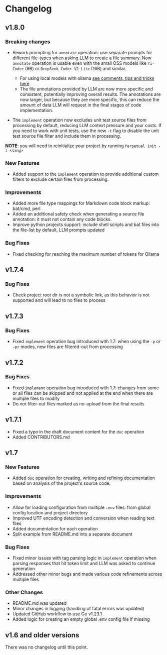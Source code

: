 # Changelog

## v1.8.0

### Breaking changes

- Rework prompting for `annotate` operation: use separate prompts for different file-types when asking LLM to create a file summary. Now `annotate` operation is usable even with the small OSS models like `Yi-Coder` (9B) or `DeepSeek Coder V2 Lite` (16B) and similar.
  - For using local models with ollama [see comments, tips and tricks here](ollama.md)
  - The file annotations provided by LLM are now more specific and consistent, potentially improving overall results. The annotations are now larger, but because they are more specific, this can reduce the amount of data LLM will request in the final stages of code implementation.

- The `implement` operation now excludes unit test source files from processing by default, reducing LLM context pressure and your costs. If you need to work with unit tests, use the new `-t` flag to disable the unit test source file filter and include them in processing.

**NOTE**: you will need to reinitialize your project by running `Perpetual init -l <lang>`

### New Features

- Added support to the `implement` operation to provide additional custom filters to exclude certain files from processing.

### Improvements

- Added more file type mappings for Markdown code block markup: bat/cmd, perl
- Added an additional safety check when generating a source file annotation: it must not contain any code blocks.
- Improve python projects support: include shell scripts and bat files into the file-list by default, LLM prompts updated

### Bug Fixes

- Fixed checking for reaching the maximum number of tokens for Ollama

## v1.7.4

### Bug Fixes

- Check project root dir is not a symbolic link, as this behavior is not supported and will lead to no files to process

## v1.7.3

### Bug Fixes

- Fixed `implement` operation bug introduced with 1.7: when using the `-p` or `-pr` modes, new files are filtered-out from processing

## v1.7.2

### Bug Fixes

- Fixed `implement` operation bug introduced with 1.7: changes from some or all files can be skipped and not applied at the end when there are multiple files to modify
- Do not filter-out files marked as no-upload from the final results

## v1.7.1

- Fixed a typo in the draft document content for the `doc` operation
- Added CONTRIBUTORS.md

## v1.7

### New Features

- Added `doc` operation for creating, writing and refining documentation based on analysis of the project's source code.

### Improvements

- Allow for loading configuration from multiple `.env` files: from global config location and project directory
- Improved UTF encoding detection and conversion when reading text files
- Added documentation for each operation
- Split example from README.md into a separate document

### Bug Fixes

- Fixed minor issues with tag parsing logic in `implement` operation when parsing responses that hit token limit and LLM was asked to continue generation
- Addressed other minor bugs and made various code refinements across multiple files

### Other Changes

- README.md was updated
- Minor changes in logging (handling of fatal errors was updated)
- Updated GitHub workflow to use Go v1.23.1
- Added logic for creating an empty global .env config file if missing

## v1.6 and older versions

There was no changelog until this point.
